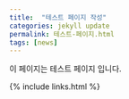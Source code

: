 ```yaml
---
title:  "테스트 페이지 작성"
categories: jekyll update
permalink: 테스트-페이지.html
tags: [news]
---
```


이 페이지는 테스트 페이지 입니다.

{% include links.html %}
